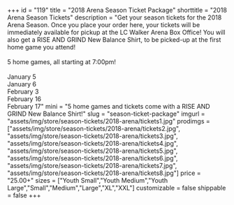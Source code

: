 +++
id = "119"
title = "2018 Arena Season Ticket Package"
shorttitle = "2018 Arena Season Tickets"
description = "Get your season tickets for the 2018 Arena Season. Once you place your order here, your tickets will be immediately available for pickup at the LC Walker Arena Box Office! You will also get a RISE AND GRIND New Balance Shirt, to be picked-up at the first home game you attend!<br><br>5 home games, all starting at 7:00pm!<br><br>January 5<br>January 6<br>February 3<br>February 16<br>February 17"
mini = "5 home games and tickets come with a RISE AND GRIND New Balance Shirt!"
slug = "season-ticket-package"
imgurl = "assets/img/store/season-tickets/2018-arena/tickets1.jpg"
prodimgs = ["assets/img/store/season-tickets/2018-arena/tickets2.jpg", "assets/img/store/season-tickets/2018-arena/tickets3.jpg", "assets/img/store/season-tickets/2018-arena/tickets4.jpg", "assets/img/store/season-tickets/2018-arena/tickets5.jpg", "assets/img/store/season-tickets/2018-arena/tickets6.jpg", "assets/img/store/season-tickets/2018-arena/tickets7.jpg", "assets/img/store/season-tickets/2018-arena/tickets8.jpg"]
price = "25.00+"
sizes = ["Youth Small","Youth Medium","Youth Large","Small","Medium","Large","XL","XXL"]
customizable = false
shippable = false
+++
